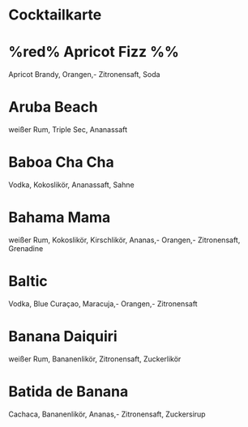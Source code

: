 # Cocktailkarte

# %red% Apricot Fizz %%
Apricot Brandy, Orangen,- Zitronensaft, Soda
# Aruba Beach
weißer Rum, Triple Sec, Ananassaft
# Baboa Cha Cha
Vodka, Kokoslikör, Ananassaft, Sahne
# Bahama Mama
weißer Rum, Kokoslikör, Kirschlikör, Ananas,- Orangen,- Zitronensaft,     Grenadine
# Baltic
Vodka, Blue Curaçao, Maracuja,- Orangen,- Zitronensaft
# Banana Daiquiri
weißer Rum, Bananenlikör, Zitronensaft, Zuckerlikör
# Batida de Banana
Cachaca, Bananenlikör, Ananas,- Zitronensaft, Zuckersirup

